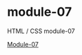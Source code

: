 # module-07
HTML / CSS module-07
<p><a href="https://areshetilo.github.io/module-07/index.html"/>Module-07</p>
